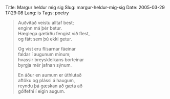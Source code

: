 Title: Margur heldur mig sig
Slug: margur-heldur-mig-sig
Date: 2005-03-29 17:29:08
Lang: is
Tags: poetry

> Auðvitað veistu alltaf best;  
> enginn má þér betur.  
> Hæglega gætirðu fengist við flest,  
> og fátt sem þú ekki getur.
>
> Og víst eru flísarnar fáeinar  
> faldar í augunum mínum;  
> hvassir breyskleikans borteinar  
> byrgja mér jafnan sýnum.
>
> En áður en aumum er úthlutað  
> aftöku og plássi á haugum,  
> reyndu þá gæskan að gæta að  
> gólfefni í eigin augum.
